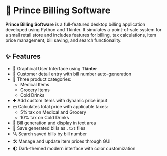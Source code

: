 # 🧾 Prince Billing Software

**Prince Billing Software** is a full-featured desktop billing application developed using Python and Tkinter. It simulates a point-of-sale system for a small retail store and includes features for billing, tax calculations, item price management, bill saving, and search functionality.

## ✨ Features

- 🎯 Graphical User Interface using **Tkinter**
- 👤 Customer detail entry with bill number auto-generation
- 🛒 Three product categories:
  - Medical Items
  - Grocery Items
  - Cold Drinks
- ➕ Add custom items with dynamic price input
- 💵 Calculates total price with applicable taxes:
  - 5% tax on Medical and Grocery
  - 10% tax on Cold Drinks
- 🧾 Bill generation and display in text area
- 💾 Save generated bills as `.txt` files
- 🔍 Search saved bills by bill number
- 🛠️ Manage and update item prices through GUI
- 🌓 Dark-themed modern interface with color customization


